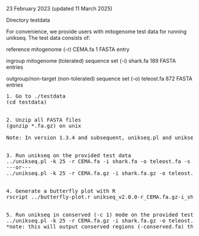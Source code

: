 23 February 2023 (updated 11 March 2025)

Directory testdata

For convenience, we provide users with mitogenome test data for running unikseq. The test data consists of:

reference mitogenome (-r)
CEMA.fa
1 FASTA entry

ingroup mitogenome (tolerated) sequence set (-i)
shark.fa
189 FASTA entries

outgroup/non-target (non-tolerated) sequence set (-o)
teleost.fa
872 FASTA entries

<pre>
1. Go to ./testdata
(cd testdata)


2. Unzip all FASTA files
(gunzip *.fa.gz) on unix

Note: In version 1.3.4 and subsequent, unikseq.pl and unikseq-Bloom.pl support .zip and .gz FASTA files directly (i.e., no need to uncompressed before running)


3. Run unikseq on the provided test data
../unikseq.pl -k 25 -r CEMA.fa -i shark.fa -o teleost.fa -s 100 -p 25 -l 1 -u 90 -v 1
---or---
../unikseq.pl -k 25 -r CEMA.fa.gz -i shark.fa.gz -o teleost.fa.gz -s 100 -p 25 -l 1 -u 90 -v 1


4. Generate a butterfly plot with R
rscript ../butterfly-plot.r unikseq_v2.0.0-r_CEMA.fa.gz-i_shark.fa.gz-o_teleost.fa.gz-k25-uniqueKmers.tsv "C. maximus"


5. Run unikseq in conserved (-c 1) mode on the provided test data
../unikseq.pl -k 25 -r CEMA.fa.gz -i shark.fa.gz -o teleost.fa.gz -s 100 -p 15 -l 1 -u 90 -v 1 -c 1
*note: this will output conserved regions (-conserved.fa) that satisfy both the minimum length (-s 100bp and up) threshold, and the proportion of conserved k-mers (-p 15% and higher) out of 189 shark entries in shark.fa.gz. The unique regions (-unique.fa) lists all unique regions in reference CEMA.fa.gz (i.e., not found in the 872 teleost.fa.gz outgroup entries). The conserved regions with shark.fa.gz (at the 15% level and higher) are represented as upper case bases in the latter file.

</pre>

